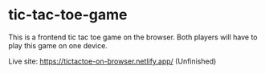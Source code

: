 # tic-tac-toe-game
This is a frontend tic tac toe game on the browser. Both players will have to play this game on one device.

Live site: https://tictactoe-on-browser.netlify.app/
(Unfinished)
